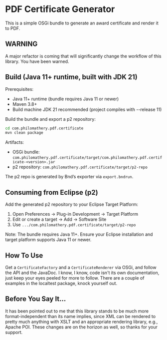 # PDF Certificate Generator
This is a simple OSGi bundle to generate an award certificate and render it to
PDF.

## WARNING
A major refactor is coming that will significantly change the workflow of this
library. You have been warned.

## Build (Java 11+ runtime, built with JDK 21)

Prerequisites:

- Java 11+ runtime (bundle requires Java 11 or newer)
- Maven 3.8+
- Build machine JDK 21 recommended (project compiles with --release 11)

Build the bundle and export a p2 repository:

```bash
cd com.philomathery.pdf.certificate
mvn clean package
```

Artifacts:

- OSGi bundle: `com.philomathery.pdf.certificate/target/com.philomathery.pdf.certificate-<version>.jar`
- p2 repository: `com.philomathery.pdf.certificate/target/p2-repo`

The p2 repo is generated by Bnd’s exporter via `export.bndrun`.

## Consuming from Eclipse (p2)

Add the generated p2 repository to your Eclipse Target Platform:

1. Open Preferences → Plug-in Development → Target Platform
2. Edit or create a target → Add → Software Site
3. Use `.../com.philomathery.pdf.certificate/target/p2-repo`

Note: The bundle requires Java 11+. Ensure your Eclipse installation and target platform supports Java 11 or newer.

## How To Use
Get a `CertificateFactory` and a `CertificateRenderer` via OSGi, and follow the
API and the JavaDoc. I know, I know, code isn't its own documentation, just
keep your eyes peeled for more to follow. There are a couple of examples in the
localtest package, knock yourself out.

## Before You Say It...
It has been pointed out to me that this library stands to be much more
format-independent than its name implies, since XML can be rendered to pretty
much anything with XSLT and an appropriate rendering library, e.g., Apache POI.
These changes are on the horizon as well, so thanks for your support.

